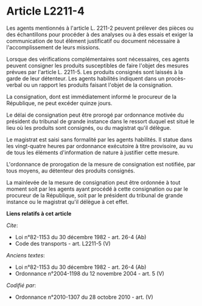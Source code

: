 # Article L2211-4

Les agents mentionnés à l'article L. 2211-2 peuvent prélever des pièces ou des échantillons pour procéder à des analyses ou à
des essais et exiger la communication de tout élément justificatif ou document nécessaire à l'accomplissement de leurs
missions. 

Lorsque des vérifications complémentaires sont nécessaires, ces agents peuvent consigner les produits susceptibles de faire
l'objet des mesures prévues par l'article L. 2211-5. Les produits consignés sont laissés à la garde de leur détenteur. Les
agents habilités indiquent dans un procès-verbal ou un rapport les produits faisant l'objet de la consignation. 

La consignation, dont est immédiatement informé le procureur de la République, ne peut excéder quinze jours. 

Le délai de consignation peut être prorogé par ordonnance motivée du président du tribunal de grande instance dans le ressort
duquel est situé le lieu où les produits sont consignés, ou du magistrat qu'il délègue. 

Le magistrat est saisi sans formalité par les agents habilités. Il statue dans les vingt-quatre heures par ordonnance
exécutoire à titre provisoire, au vu de tous les éléments d'information de nature à justifier cette mesure.

L'ordonnance de prorogation de la mesure de consignation est notifiée, par tous moyens, au détenteur des produits consignés. 

La mainlevée de la mesure de consignation peut être ordonnée à tout moment soit par les agents ayant procédé à cette
consignation ou par le procureur de la République, soit par le président du tribunal de grande instance ou le magistrat qu'il
délègue à cet effet.

**Liens relatifs à cet article**

_Cite_:

  - Loi n°82-1153 du 30 décembre 1982 - art. 26-4 (Ab)
  - Code des transports - art. L2211-5 (V)

_Anciens textes_:

  - Loi n°82-1153 du 30 décembre 1982 - art. 26-4 (Ab)
  - Ordonnance n°2004-1198 du 12 novembre 2004 - art. 5 (V)

_Codifié par_:

  - Ordonnance n°2010-1307 du 28 octobre 2010 - art. (V)
